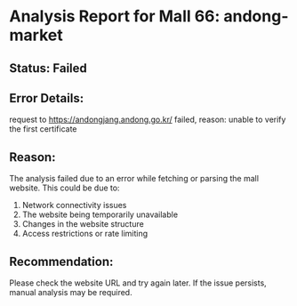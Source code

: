 # Analysis Report for Mall 66: andong-market

## Status: Failed

## Error Details:
request to https://andongjang.andong.go.kr/ failed, reason: unable to verify the first certificate

## Reason:
The analysis failed due to an error while fetching or parsing the mall website. This could be due to:
1. Network connectivity issues
2. The website being temporarily unavailable
3. Changes in the website structure
4. Access restrictions or rate limiting

## Recommendation:
Please check the website URL and try again later. If the issue persists, manual analysis may be required.
